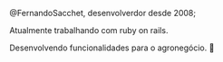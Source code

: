 @FernandoSacchet, desenvolverdor desde 2008;

Atualmente trabalhando com ruby on rails.

Desenvolvendo funcionalidades para o agronegócio. 🌱
